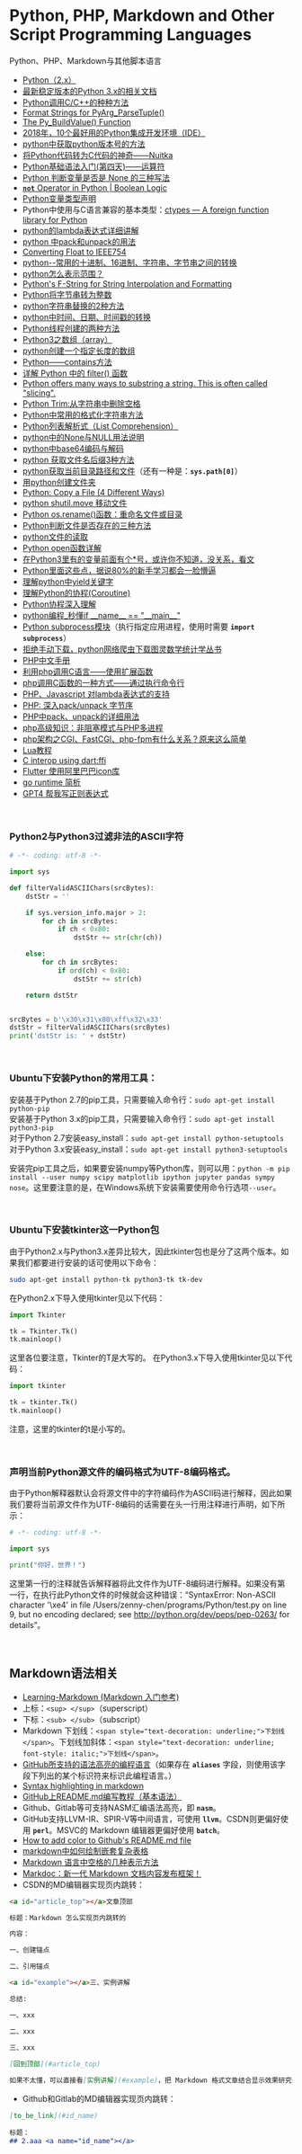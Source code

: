 # Python, PHP, Markdown and Other Script Programming Languages
Python、PHP、Markdown与其他脚本语言

- [Python（2.x）](https://docs.python.org/2/)
- [最新稳定版本的Python 3.x的相关文档](https://docs.python.org/3/)
- [Python调用C/C++的种种方法](https://blog.csdn.net/fxjtoday/article/details/6059874)
- [Format Strings for PyArg_ParseTuple()](http://www.wingware.com/psupport/python-manual/1.5/ext/parseTuple.html)
- [The Py_BuildValue() Function](http://www.wingware.com/psupport/python-manual/1.5/ext/buildValue.html)
- [2018年，10个最好用的Python集成开发环境（IDE）](https://mp.weixin.qq.com/s/AnqgTBNKmtNng7T-0-eRoQ)
- [python中获取python版本号的方法](https://blog.csdn.net/juluwangriyue/article/details/122583471)
- [将Python代码转为C代码的神奇——Nuitka](http://nuitka.net/doc/user-manual.html)
- [Python基础语法入门\(第四天\)——运算符](https://zhuanlan.zhihu.com/p/630652223)
- [Python 判断变量是否是 None 的三种写法](https://www.toutiao.com/a6756516715061838343/)
- [**`not`** Operator in Python \| Boolean Logic](https://www.geeksforgeeks.org/python-not-keyword/)
- [Python变量类型声明](https://blog.csdn.net/u013255730/article/details/113096194)
- Python中使用与C语言兼容的基本类型：[ctypes — A foreign function library for Python](https://docs.python.org/3/library/ctypes.html)
- [python的lambda表达式详细讲解](https://blog.csdn.net/weixin_46654114/article/details/125640201)
- [python 中pack和unpack的用法](https://blog.csdn.net/fengjinghuanian/article/details/83994585)
- [Converting Float to IEEE754](https://stackoverflow.com/questions/52600983/converting-float-to-ieee754)
- [python--常用的十进制、16进制、字符串、字节串之间的转换](https://www.cnblogs.com/fqfanqi/p/7900758.html)
- [python怎么表示范围？](https://www.ycpai.cn/python/iczvtpT4.html)
- [Python's F-String for String Interpolation and Formatting](https://realpython.com/python-f-strings/)
- [Python将字节串转为整数](https://blog.csdn.net/wbdxz/article/details/82153550)
- [python字符串替换的2种方法](https://www.cnblogs.com/jacob-gn/p/16019591.html)
- [python中时间、日期、时间戳的转换](https://www.cnblogs.com/jfl-xx/p/8024596.html)
- [Python线程创建的两种方法](https://blog.csdn.net/nicholas_dlut/article/details/80800396)
- [Python3之数组（array）](https://cloud.tencent.com/developer/article/1406351)
- [python创建一个指定长度的数组](https://blog.51cto.com/u_16175492/6762406)
- [Python——contains方法](https://blog.csdn.net/m0_52162042/article/details/121544313)
- [详解 Python 中的 filter\(\) 函数](https://blog.csdn.net/pythonandaiot/article/details/121960641)
- [Python offers many ways to substring a string. This is often called "slicing".](https://www.freecodecamp.org/news/how-to-substring-a-string-in-python/)
- [Python Trim:从字符串中删除空格](https://devpress.csdn.net/python/62fba699c6770329308009c6.html)
- [Python中常用的格式化字符串方法](https://blog.csdn.net/weixin_44166070/article/details/125083896)
- [Python列表解析式（List Comprehension）](https://blog.csdn.net/qdPython/article/details/128020837)
- [python中的None与NULL用法说明](https://blog.csdn.net/liuqinhou/article/details/126192298)
- [python中base64编码与解码](https://www.cnblogs.com/zanjiahaoge666/p/7242642.html)
- [python 获取文件名后缀3种方法](https://blog.csdn.net/u014651560/article/details/129672575)
- [python获取当前目录路径和文件](https://blog.csdn.net/u012808186/article/details/118540693)（还有一种是：**`sys.path[0]`**）
- [用python创建文件夹](https://blog.csdn.net/python_xiaofeng/article/details/125463779)
- [Python: Copy a File \(4 Different Ways\)](https://datagy.io/python-copy-file/)
- [python shutil.move 移动文件](https://blog.csdn.net/seanblog/article/details/78885423)
- [Python os.rename()函数：重命名文件或目录](http://c.biancheng.net/view/4943.html)
- [Python判断文件是否存在的三种方法](https://www.cnblogs.com/jhao/p/7243043.html)
- [python文件的读取](https://blog.csdn.net/qq_45011164/article/details/127584512)
- [Python open函数详解](https://blog.csdn.net/weixin_44449116/article/details/122799242)
- [在Python3里有的变量前面有个\*号，或许你不知道，没关系，看文](https://www.toutiao.com/a6728656306883789316)
- [Python里面这些点，据说80%的新手学习都会一脸懵逼](https://www.toutiao.com/i6754640229165974030/)
- [理解python中yield关键字](https://blog.csdn.net/libbyandhelen/article/details/78957369)
- [理解Python的协程(Coroutine)](https://www.jianshu.com/p/84df78d3225a)
- [Python协程深入理解](https://www.cnblogs.com/zhaof/p/7631851.html)
- [python编程_秒懂if \_\_name\_\_ == "\_\_main\_\_"](https://www.toutiao.com/a6753082183482606087/)
- [Python subprocess模块](https://www.cnblogs.com/zhou2019/p/10582716.html)（执行指定应用进程，使用时需要 **`import subprocess`**）
- [拒绝手动下载，python网络爬虫下载图灵数学统计学丛书](https://www.toutiao.com/i6504976182029582861/)
- [PHP中文手册](http://tool.oschina.net/apidocs/apidoc?api=php-zh)
- [利用php调用C语言——使用扩展函数](http://c.biancheng.net/cpp/html/1401.html)
- [php调用C函数的一种方式——通过执行命令行](https://www.cnblogs.com/freeweb/p/5645699.html)
- [PHP、Javascript 对lambda表达式的支持](https://blog.csdn.net/m0_37968109/article/details/77182593)
- [PHP: 深入pack/unpack 字节序](https://www.cnblogs.com/andydao/p/4200662.html)
- [PHP中pack、unpack的详细用法](https://segmentfault.com/a/1190000008305573)
- [php高级知识：非阻塞模式与PHP多进程](https://www.toutiao.com/a6725332273668817419)
- [php架构之CGI、FastCGI、php-fpm有什么关系？原来这么简单](https://www.toutiao.com/a6765084314993426952/)
- [Lua教程](http://www.runoob.com/lua/lua-tutorial.html)
- [C interop using dart:ffi](https://dart.dev/guides/libraries/c-interop)
- [Flutter 使用阿里巴巴icon库](https://www.toutiao.com/a6809520001628766723/)
- [go runtime 简析](https://www.toutiao.com/a6801023322407567885/)
- [GPT4 帮我写正则表达式](https://www.toutiao.com/article/7216325354053468684/)

<br />

### Python2与Python3过滤非法的ASCII字符

```python
# -*- coding: utf-8 -*-

import sys

def filterValidASCIIChars(srcBytes):
    dstStr = ''

    if sys.version_info.major > 2:
        for ch in srcBytes:
            if ch < 0x80:
                dstStr += str(chr(ch))

    else:
        for ch in srcBytes:
            if ord(ch) < 0x80:
                dstStr += str(ch)

    return dstStr


srcBytes = b'\x30\x31\x80\xff\x32\x33'
dstStr = filterValidASCIIChars(srcBytes)
print('dstStr is: ' + dstStr)
```

<br />

### Ubuntu下安装Python的常用工具：

安装基于Python 2.7的pip工具，只需要输入命令行：`sudo apt-get install python-pip`    
安装基于Python 3.x的pip工具，只需要输入命令行：`sudo apt-get install python3-pip`    
对于Python 2.7安装easy_install：`sudo apt-get install python-setuptools`    
对于Python 3.x安装easy_install：`sudo apt-get install python3-setuptools`

安装完pip工具之后，如果要安装numpy等Python库，则可以用：`python -m pip install --user numpy scipy matplotlib ipython jupyter pandas sympy nose`。这里要注意的是，在Windows系统下安装需要使用命令行选项`--user`。

<br />

### Ubuntu下安装tkinter这一Python包

由于Python2.x与Python3.x差异比较大，因此tkinter包也是分了这两个版本。如果我们都要进行安装的话可使用以下命令：
```bash
sudo apt-get install python-tk python3-tk tk-dev
```

在Python2.x下导入使用tkinter见以下代码：
```python
import Tkinter

tk = Tkinter.Tk()
tk.mainloop()
```

这里各位要注意，Tkinter的T是大写的。
在Python3.x下导入使用tkinter见以下代码：
```python
import tkinter

tk = tkinter.Tk()
tk.mainloop()
```

注意，这里的tkinter的t是小写的。

<br />

### 声明当前Python源文件的编码格式为UTF-8编码格式。
由于Python解释器默认会将源文件中的字符编码作为ASCII码进行解释，因此如果我们要将当前源文件作为UTF-8编码的话需要在头一行用注释进行声明，如下所示：
```python
# -*- coding: utf-8 -*-

import sys

print("你好，世界！")
```

这里第一行的注释就告诉解释器将此文件作为UTF-8编码进行解释。如果没有第一行，在执行此Python文件的时候就会这种错误：“SyntaxError: Non-ASCII character '\xe4' in file /Users/zenny-chen/programs/Python/test.py on line 9, but no encoding declared; see http://python.org/dev/peps/pep-0263/ for details”。

<br />

## Markdown语法相关

- [Learning-Markdown (Markdown 入门参考)](http://blog.didispace.com/books/learning-markdown/)
- 上标：`<sup> </sup>`（superscript）
- 下标：`<sub> </sub>`（subscript）
- Markdown 下划线：`<span style="text-decoration: underline;">下划线</span>`。下划线加斜体：`<span style="text-decoration: underline; font-style: italic;">下划线</span>`。
- [GitHub所支持的语法高亮的编程语言](https://github.com/github/linguist/blob/master/lib/linguist/languages.yml)（如果存在 **`aliases`** 字段，则使用该字段下列出的某个标识符来标识此编程语言。）
- [Syntax highlighting in markdown](https://support.codebasehq.com/articles/tips-tricks/syntax-highlighting-in-markdown)
- [GitHub上README.md编写教程（基本语法）](https://blog.csdn.net/m0_37885651/article/details/86642692)
- Github、Gitlab等可支持NASM汇编语法高亮，即 **`nasm`**。
- GitHub支持LLVM-IR、SPIR-V等中间语言，可使用 **`llvm`**。CSDN则更偏好使用 **`perl`**。MSVC的 Markdown 编辑器更偏好使用 **`batch`**。
- [How to add color to Github's README.md file](https://stackoverflow.com/questions/11509830/how-to-add-color-to-githubs-readme-md-file)
- [markdown中如何绘制嵌套复杂表格](https://codeleading.com/article/15156516111/)
- [Markdown 语言中空格的几种表示方法](https://blog.csdn.net/qq_34719188/article/details/84205243)
- [Markdoc：新一代 Markdown 文档内容发布框架！](https://www.toutiao.com/article/7221912422653968951/)
- CSDN的MD编辑器实现页内跳转：
```markdown
<a id="article_top"></a>文章顶部

标题：Markdown 怎么实现页内跳转的

内容：

一、创建锚点

二、引用锚点 

<a id="example"></a>三、实例讲解

总结:

一、xxx

二、xxx

三、xxx
	
[回到顶部](#article_top)

如果不太懂，可以直接看[实例讲解](#example)，把 Markdown 格式文章结合显示效果研究一下。
```
- Github和Gitlab的MD编辑器实现页内跳转：
```markdown
[to_be_link](#id_name)
 
标题：
## 2.aaa <a name="id_name"></a>
```

